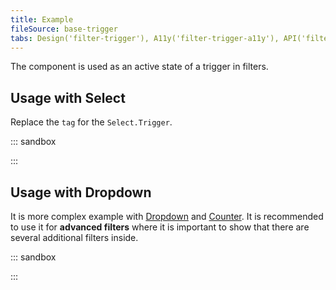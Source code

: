 ```yaml
---
title: Example
fileSource: base-trigger
tabs: Design('filter-trigger'), A11y('filter-trigger-a11y'), API('filter-trigger-api'), Example('filter-trigger-code'), Changelog('filter-trigger-changelog')
---
```


The component is used as an active state of a trigger in filters.

## Usage with Select

Replace the `tag` for the `Select.Trigger`.

::: sandbox

<script lang="tsx">
import React from 'react';
import { FilterTrigger } from '@semcore/ui/base-trigger';
import Select from '@semcore/ui/select';
import { Text } from '@semcore/ui/typography';
import { Box } from '@semcore/ui/flex-box';

const options = Array(6)
  .fill(0)
  .map((i, idx) => ({
    title: `Option ${idx}`,
  }));

const Demo = () => {
  return (
    <>
      <Text tag='label' htmlFor='filter-trigger' size={300}>
        Filter trigger with options
      </Text>
      <Box mt={2}>
        <Select>
          <Select.Trigger tag={FilterTrigger} id='filter-trigger' />
          <Select.Menu>
            {options.map((option, idx) => {
              const { title } = option;
              return (
                <Select.Option value={title} key={idx}>
                  {title}
                </Select.Option>
              );
            })}
          </Select.Menu>
        </Select>
      </Box>
    </>
  );
};
</script>

:::

## Usage with Dropdown

It is more complex example with [Dropdown](/components/dropdown/dropdown) and [Counter](/components/counter/counter). It is recommended to use it for **advanced filters** where it is important to show that there are several additional filters inside.

::: sandbox

<script lang="tsx">
import React, { useState } from 'react';
import { FilterTrigger } from '@semcore/ui/base-trigger';
import Dropdown from '@semcore/ui/dropdown';
import Button from '@semcore/ui/button';
import { Text } from '@semcore/ui/typography';
import { Box } from '@semcore/ui/flex-box';

const Demo = () => {
  const [filters, setFilters] = useState(0);
  const [visible, setVisible] = useState(false);

  return (
    <>
      <Text tag='label' htmlFor='advance-trigger' size={300}>
        Filter trigger for several filters inside
      </Text>
      <Box mt={2}>
        <Dropdown visible={visible} onVisibleChange={(v) => setVisible(v)}>
          <Dropdown.Trigger
            placeholder='Advanced filters'
            active={visible}
            empty={!filters}
            onClear={() => {
              setFilters(0);
              setVisible(false);
            }}
            tag={FilterTrigger}
            id='advance-trigger'
          >
            <FilterTrigger.Text>Advanced filters</FilterTrigger.Text>
            {!!filters && (
              <FilterTrigger.Counter aria-label='Applied filters count'>
                {filters}
              </FilterTrigger.Counter>
            )}
          </Dropdown.Trigger>
          <Dropdown.Popper p={5}>
            <Button
              onClick={() => {
                setFilters(filters + 1);
              }}
            >
              Set filters
            </Button>
          </Dropdown.Popper>
        </Dropdown>
      </Box>
    </>
  );
};
</script>

:::
